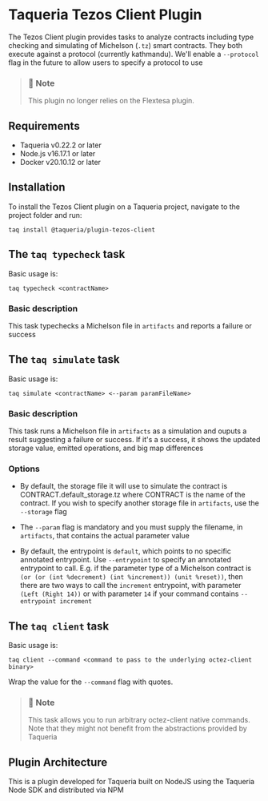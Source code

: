 # Taqueria Tezos Client Plugin

The Tezos Client plugin provides tasks to analyze contracts including type checking and simulating of Michelson (`.tz`) smart contracts. They both execute against a protocol (currently kathmandu). We'll enable a `--protocol` flag in the future to allow users to specify a protocol to use

> ### :page_with_curl: Note
> This plugin no longer relies on the Flextesa plugin.

## Requirements

- Taqueria v0.22.2 or later
- Node.js v16.17.1 or later
- Docker v20.10.12 or later

## Installation

To install the Tezos Client plugin on a Taqueria project, navigate to the project folder and run:
```shell
taq install @taqueria/plugin-tezos-client
```

## The `taq typecheck` task

Basic usage is:
```shell
taq typecheck <contractName>
```

### Basic description
This task typechecks a Michelson file in `artifacts` and reports a failure or success

## The `taq simulate` task

Basic usage is:
```shell
taq simulate <contractName> <--param paramFileName>
```

### Basic description
This task runs a Michelson file in `artifacts` as a simulation and ouputs a result suggesting a failure or success. If it's a success, it shows the updated storage value, emitted operations, and big map differences

### Options

- By default, the storage file it will use to simulate the contract is CONTRACT.default_storage.tz where CONTRACT is the name of the contract. If you wish to specify another storage file in `artifacts`, use the `--storage` flag

- The `--param` flag is mandatory and you must supply the filename, in `artifacts`, that contains the actual parameter value

- By default, the entrypoint is `default`, which points to no specific annotated entrypoint. Use `--entrypoint` to specify an annotated entrypoint to call. E.g. if the parameter type of a Michelson contract is `(or (or (int %decrement) (int %increment)) (unit %reset))`, then there are two ways to call the `increment` entrypoint, with parameter `(Left (Right 14))` or with parameter `14` if your command contains `--entrypoint increment`

## The `taq client` task

Basic usage is:

```shell
taq client --command <command to pass to the underlying octez-client binary>
```

Wrap the value for the `--command` flag with quotes.

> ### :page_with_curl: Note
> This task allows you to run arbitrary octez-client native commands. Note that they might not benefit from the abstractions provided by Taqueria

## Plugin Architecture

This is a plugin developed for Taqueria built on NodeJS using the Taqueria Node SDK and distributed via NPM
